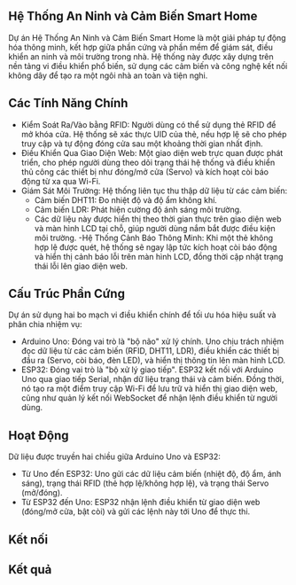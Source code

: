 ## **Hệ Thống An Ninh và Cảm Biến Smart Home**
Dự án Hệ Thống An Ninh và Cảm Biến Smart Home là một giải pháp tự động hóa thông minh, kết hợp giữa phần cứng và phần mềm để giám sát, điều khiển an ninh và môi trường trong nhà. Hệ thống này được xây dựng trên nền tảng vi điều khiển phổ biến, sử dụng các cảm biến và công nghệ kết nối không dây để tạo ra một ngôi nhà an toàn và tiện nghi.

## **Các Tính Năng Chính**
- Kiểm Soát Ra/Vào bằng RFID: Người dùng có thể sử dụng thẻ RFID để mở khóa cửa. Hệ thống sẽ xác thực UID của thẻ, nếu hợp lệ sẽ cho phép truy cập và tự động đóng cửa sau một khoảng thời gian nhất định.
- Điều Khiển Qua Giao Diện Web: Một giao diện web trực quan được phát triển, cho phép người dùng theo dõi trạng thái hệ thống và điều khiển thủ công các thiết bị như đóng/mở cửa (Servo) và kích hoạt còi báo động từ xa qua Wi-Fi.
- Giám Sát Môi Trường: Hệ thống liên tục thu thập dữ liệu từ các cảm biến:
  - Cảm biến DHT11: Đo nhiệt độ và độ ẩm không khí.
  - Cảm biến LDR: Phát hiện cường độ ánh sáng môi trường.
  - Các dữ liệu này được hiển thị theo thời gian thực trên giao diện web và màn hình LCD tại chỗ, giúp người dùng nắm bắt được điều kiện môi trường.
-Hệ Thống Cảnh Báo Thông Minh: Khi một thẻ không hợp lệ được quét, hệ thống sẽ ngay lập tức kích hoạt còi báo động và hiển thị cảnh báo lỗi trên màn hình LCD, đồng thời cập nhật trạng thái lỗi lên giao diện web.

## **Cấu Trúc Phần Cứng**
Dự án sử dụng hai bo mạch vi điều khiển chính để tối ưu hóa hiệu suất và phân chia nhiệm vụ:
- Arduino Uno: Đóng vai trò là "bộ não" xử lý chính. Uno chịu trách nhiệm đọc dữ liệu từ các cảm biến (RFID, DHT11, LDR), điều khiển các thiết bị đầu ra (Servo, còi báo, đèn LED), và hiển thị thông tin lên màn hình LCD.
- ESP32: Đóng vai trò là "bộ xử lý giao tiếp". ESP32 kết nối với Arduino Uno qua giao tiếp Serial, nhận dữ liệu trạng thái và cảm biến. Đồng thời, nó tạo ra một điểm truy cập Wi-Fi để lưu trữ và hiển thị giao diện web, cũng như quản lý kết nối WebSocket để nhận lệnh điều khiển từ người dùng.

## **Hoạt Động**
Dữ liệu được truyền hai chiều giữa Arduino Uno và ESP32:
- Từ Uno đến ESP32: Uno gửi các dữ liệu cảm biến (nhiệt độ, độ ẩm, ánh sáng), trạng thái RFID (thẻ hợp lệ/không hợp lệ), và trạng thái Servo (mở/đóng).
- Từ ESP32 đến Uno: ESP32 nhận lệnh điều khiển từ giao diện web (đóng/mở cửa, bật còi) và gửi các lệnh này tới Uno để thực thi.

## **Kết nối**


## **Kết quả**
